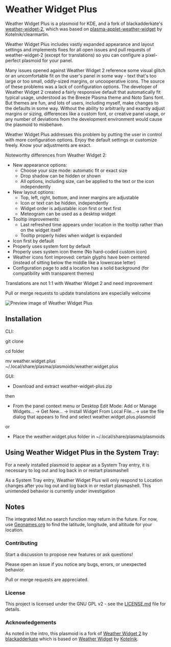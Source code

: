 # Weather Widget Plus
Weather Widget Plus is a plasmoid for KDE, and a fork of blackadderkate's [weather-widget-2](https://store.kde.org/p/1683743/), which was based on [plasma-applet-weather-widget](https://store.kde.org/p/998917) by Kotelnik/clearmartin.

Weather Widget Plus includes vastly expanded appearance and layout settings and implements fixes for all open issues and pull requests of weather-widget-2 (except for translations) so you can configure a pixel-perfect plasmoid for your panel. 

Many issues opened against Weather Widget 2 reference some visual glitch or an uncomfortable fit on the user's panel in some way - text that's too large or too small, oddly-sized margins, or uncooperative icons. The source of these problems was a lack of configuration options. The developer of Weather Widget 2 created a fairly responsive default that automatically fit typical usage, understood as the Breeze Plasma theme and Noto Sans font. But themes are fun, and lots of users, including myself, make changes to the defaults in some way. Without the ability to arbitrarily and exactly adjust margins or sizing, differences like a custom font, or creative panel usage, or any number of deviations from the development environment would cause the plasmoid to misbehave. 

Weather Widget Plus addresses this problem by putting the user in control with more configuration options. Enjoy the default settings or customize freely. Know your adjustments are exact.

Noteworthy differences from Weather Widget 2:

- New appearance options:
    - Choose your size mode: automatic fit or exact size
    - Drop shadow can be hidden or shown
    - All options, including size, can be applied to the text or the icon independently
- New layout options:
    - Top, left, right, bottom, and inner margins are adjustable
    - Icon or text can be hidden, independently
    - Widget order is adjustable: icon first or text first
    - Meteogram can be used as a desktop widget
- Tooltip improvements: 
    - Last refreshed time appears under location in the tooltip rather than on the widget itself
    - Tooltip properly hides when widget is expanded
- Icon first by default
- Properly uses system font by default
- Properly uses system icon theme (No hard-coded custom icon)
- Weather icons font improved: certain glyphs have been centered (instead of sitting below the middle like a lowercase letter)
- Configuration page to add a location has a solid background (for compatibility with transparent themes)


Translations are not 1:1 with Weather Widget 2 and need improvement

Pull or merge requests to update translations are especially welcome

![Preview image of Weather Widget Plus](preview/image.png)

## Installation
CLI:

git clone

cd folder

mv weather.widget.plus ~/.local/share/plasma/plasmoids/weather.widget.plus

GUI:

- Download and extract weather-widget-plus.zip

then

- From the panel context menu or Desktop Edit Mode: Add or Manage Widgets... -> Get New... -> Install Widget From Local File...-> use the file dialog that appears to find and select weather.widget.plus.plasmoid

or

- Place the weather.widget.plus folder in ~/.local/share/plasma/plasmoids

## Using Weather Widget Plus in the System Tray:
For a newly installed plasmoid to appear as a System Tray entry, it is necessary to log out and log back in or restart plasmashell

As a System Tray entry, Weather Widget Plus will only respond to Location changes after you log out and log back in or restart plasmashell. This unintended behavior is currently under investigation

## Notes
The integrated Met.no search function may return in the future. For now, use [Geonames.org](https://www.geonames.org/) to find the latitude, longitude, and altitude for your location.

### Contributing
Start a discussion to propose new features or ask questions!

Please open an issue if you notice any bugs, errors, or unexpected behavior.

Pull or merge requests are appreciated.

### License

This project is licensed under the GNU GPL v2 - see the [LICENSE.md](LICENSE.md) file for details.

### Acknowledgements
As noted in the intro, this plasmoid is a fork of [Weather Widget 2](https://github.com/blackadderkate/weather-widget-2) by [blackadderkate](https://github.com/blackadderkate) which is based on [Weather Widget](https://github.com/kotelnik/plasma-applet-weather-widget) by [Kotelnik](https://github.com/kotelnik).

